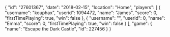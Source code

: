 {
  "id": "27601367",
  "date": "2018-02-15",
  "location": "Home",
  "players": [
    {
      "username": "kouphax",
      "userid": 1094472,
      "name": "James",
      "score": 0,
      "firstTimePlaying": true,
      "win": false
    },
    {
      "username": "",
      "userid": 0,
      "name": "Emma",
      "score": 0,
      "firstTimePlaying": true,
      "win": false
    }
  ],
  "game": {
    "name": "Escape the Dark Castle",
    "id": 227456
  }
}
